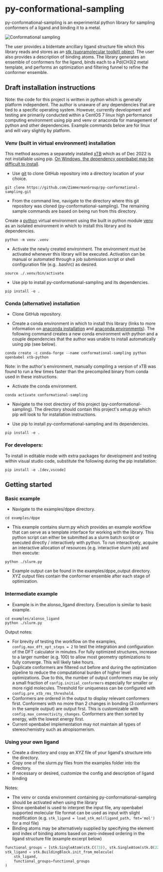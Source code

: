 # py-conformational-sampling
py-conformational-sampling is an experimental python library for sampling conformers of a ligand and binding it to a metal.

![Conformational sampling](https://github.com/ZimmermanGroup/py-conformational-sampling/assets/5794446/bf1f4371-410b-4225-bce9-567373ed1d4b)

The user provides a bidentate ancillary ligand structure file which this library reads and stores as an [stk (supramolecular toolkit) object](https://stk.readthedocs.io/en/stable/stk.molecular.molecules.building_block.html). The user also provides a description of binding atoms. The library generates an ensemble of conformers for the ligand, binds each to a Pd(CH3)2 metal template, and performs an optimization and filtering funnel to refine the conformer ensemble.

## Draft installation instructions
Note: the code for this project is written in python which is generally platform independent. The author is unaware of any dependencies that are tied to a specific operating system. However, currently development and testing are primarily conducted within a CentOS 7 linux high performance computing environment using pip and venv or anaconda for management of python and other dependencies. Example commands below are for linux and will vary slightly by platform.

### Venv (built in virtual environment) installation
This method assumes a separately installed [xTB](https://github.com/grimme-lab/xtb) which as of Dec 2022 is not installable using pip. [On Windows, the dependency openbabel may be difficult to install](https://github.com/openbabel/openbabel/issues/2408#issuecomment-1288847122).
* Use [git](https://git-scm.com/) to clone GitHub repository into a directory location of your choice.
```
git clone https://github.com/ZimmermanGroup/py-conformational-sampling.git
```

* From the command line, navigate to the directory where this git repository was cloned (py-conformational-sampling). The remaining sample commands are based on being run from this directory.

Create a [python](https://www.python.org/downloads/) virtual environment using the built in python module [venv](https://packaging.python.org/en/latest/guides/installing-using-pip-and-virtual-environments/#creating-a-virtual-environment) as an isolated environment in which to install this library and its dependencies.
```
python -m venv .venv
```

* Activate the newly created environment. The environment must be activated whenever this library will be executed. Activation can be manual or automated through a job submission script or shell configuration file (e.g. .bashrc) as desired.
```
source ./.venv/bin/activate
```

* Use pip to install py-conformational-sampling and its dependencies.
```
pip install -e .
```

### Conda (alternative) installation
* Clone GitHub repository.

* Create a conda environment in which to install this library (links to more information on [anaconda installation](https://conda.io/projects/conda/en/latest/user-guide/install/index.html) and [anaconda environments](https://conda.io/projects/conda/en/latest/user-guide/tasks/manage-environments.html)). The following command creates a new conda environment with python and a couple dependencies that the author was unable to install automatically using pip (see below).
```
conda create -c conda-forge --name conformational-sampling python openbabel xtb-python
```

Note: in the author's environment, manually compiling a version of xTB was found to run a few times faster than the precompiled binary from conda used in these instructions.

* Activate the conda environment.
```
conda activate conformational-sampling
```

* Navigate to the root directory of this project (py-conformational-sampling). The directory should contain this project's setup.py which pip will look to for installation instructions. 

* Use pip to install py-conformational-sampling and its dependencies.
```
pip install -e .
```

### For developers:
To install in editable mode with extra packages for development and testing within visual studio code, substitute the following during the pip installation:
```
pip install -e .[dev,vscode]
```

## Getting started

### Basic example
* Navigate to the examples/dppe directory.
```
cd examples/dppe
```

* This example contains slurm.py which provides an example workflow that can serve as a template interface for working with the library. This python script can either be submitted as a slurm batch script or executed directly / interactively with python. To run interactively, acquire an interactive allocation of resources (e.g. interactive slurm job) and then execute:
```
python ./slurm.py
```

* Example output can be found in the examples/dppe_output directory. XYZ output files contain the conformer ensemble after each stage of optimization.

### Intermediate example
* Example is in the alonso_ligand directory. Execution is similar to basic example.
```
cd examples/alonso_ligand
python ./slurm.py
```
Output notes:

* For brevity of testing the workflow on the examples, `config.max_dft_opt_steps = 2` to test the integration and configuration of the DFT calculator in minutes. For fully optimized structures, increase to a larger number (e.g. 100) to allow most geometry optimizations to fully converge. This will likely take hours.
* Duplicate conformers are filtered out before and during the optimization pipeline to reduce the computational burden of higher level optimizations. Due to this, the number of output conformers may be only a small fraction of `config.initial_conformers` especially for smaller or more rigid molecules. Threshold for uniqueness can be configured with `config.pre_xtb_rms_threshold`.
* Conformers are ordered in the output to display relevant conformers first. Conformers with no more than 2 changes in bonding (3 conformers in the sample output) are output first. This is customizable with `config.max_connectivity_changes`. Conformers are then sorted by energy, with the lowest energy first.
* Current openbabel implementation may not maintain all types of stereochemistry such as atropisomerism.

### Using your own ligand
* Create a directory and copy an XYZ file of your ligand's structure into the directory.
* Copy one of the slurm.py files from the examples folder into the directory.
* If necessary or desired, customize the config and description of ligand binding

Notes:
* The venv or conda environment containing py-conformational-sampling should be activated when using the library
* Since openbabel is used to interpret the input file, any openbabel supported molecular file format can be used as input with slight modification (e.g. `stk_ligand = load_stk_mol(ligand_path, fmt='mol')` for a mol file)
* Binding atoms may be alternatively supplied by specifying the element and index of binding atoms based on zero-indexed ordering in the ligand structure file (example excerpt below)
```python
functional_groups = [stk.SingleAtom(stk.C(73)), stk.SingleAtom(stk.O(22))]
stk_ligand = stk.BuildingBlock.init_from_molecule(
    stk_ligand,
    functional_groups=functional_groups
)
```
